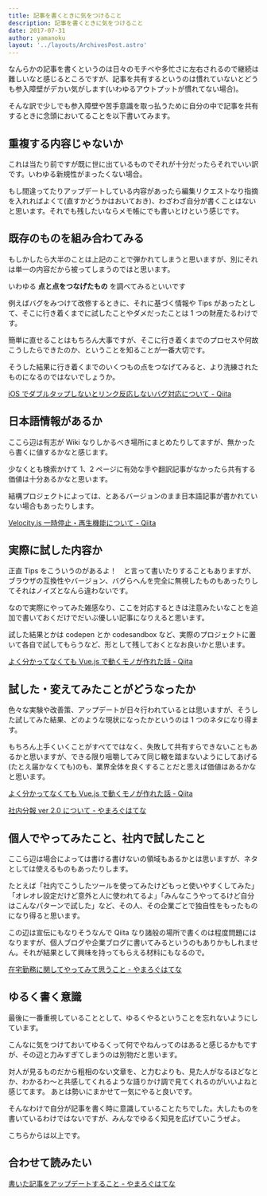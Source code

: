 ```yaml
---
title: 記事を書くときに気をつけること
description: 記事を書くときに気をつけること
date: 2017-07-31
author: yamanoku
layout: '../layouts/ArchivesPost.astro'
---
```


なんらかの記事を書くというのは日々のモチベや多忙さに左右されるので継続は難しいなと感じるところですが、記事を共有するというのは慣れていないとどうも参入障壁がデカい気がします(いわゆるアウトプットが慣れてない場合)。

そんな訳で少しでも参入障壁や苦手意識を取っ払うために自分の中で記事を共有するときに念頭においてることを以下書いてみます。

## 重複する内容じゃないか

これは当たり前ですが既に世に出ているものでそれが十分だったらそれでいい訳です。いわゆる新規性がまったくない場合。

もし間違ってたりアップデートしている内容があったら編集リクエストなり指摘を入れればよくて(直すかどうかはおいておき)、わざわざ自分が書くことはないと思います。それでも残したいならメモ帳にでも書いとけという感じです。

## 既存のものを組み合わてみる

もしかしたら大半のことは上記のことで弾かれてしまうと思いますが、別にそれは単一の内容だから被ってしまうのではと思います。

いわゆる **点と点をつなげたもの** を調べてみるといいです

例えばバグをみつけて改修するときに、それに基づく情報や Tips があったとして、そこに行き着くまでに試したことやダメだったことは 1 つの財産たるわけです。

簡単に直せることはもちろん大事ですが、そこに行き着くまでのプロセスや何故こうしたらできたのか、ということを知ることが一番大切です。

そうした結果に行き着くまでのいくつもの点をつなげてみると、より洗練されたものになるのではないでしょうか。

[iOS でダブルタップしないとリンク反応しないバグ対応について - Qiita](https://qiita.com/yamanoku/items/5b95907aa82ad5f16556)

## 日本語情報があるか

ここら辺は有志が Wiki なりしかるべき場所にまとめたりしてますが、無かったら書くに値するかなと感じます。

少なくとも検索かけて 1、2 ページに有効な手や翻訳記事がなかったら共有する価値は十分あるかなと思います。

結構プロジェクトによっては、とあるバージョンのまま日本語記事が書かれていない場合もあったりします。

[Velocity.js 一時停止・再生機能について - Qiita](https://qiita.com/yamanoku/items/23e56a428aaa4fad7040)

## 実際に試した内容か

正直 Tips をこういうのがあるよ！　と言って書いたりすることもありますが、ブラウザの互換性やバージョン、バグらへんを完全に無視したものもあったりしてそれはノイズとなんら違わないです。

なので実際にやってみた雑感なり、ここを対応するときは注意みたいなことを追加で書いておくだけでだいぶ優しい記事になりえると思います。

試した結果とかは codepen とか codesandbox など、実際のプロジェクトに置いて各自で試してもらうなど、形として残しておくとなお良いかと思います。

[よく分かってなくても Vue.js で動くモノが作れた話 - Qiita](https://qiita.com/yamanoku/items/41df5c05c5c89714ea3c)

## 試した・変えてみたことがどうなったか

色々な実験や改善策、アップデートが日々行われているとは思いますが、そうした試してみた結果、どのような現状になったかというのは 1 つのネタになり得ます。

もちろん上手くいくことがすべてではなく、失敗して共有すらできないこともあるかと思いますが、できる限り咀嚼してみて同じ轍を踏まないようにしてあげる(たとえ届かなくても)のも、業界全体を良くすることだと思えば価値はあるかなと思います。

[よく分かってなくても Vue.js で動くモノが作れた話 - Qiita](https://qiita.com/yamanoku/items/41df5c05c5c89714ea3c)

[社内分報 ver 2.0 について - やまろぐはてな](https://yamanoku.hatenablog.com/entry/2016/12/26/%E7%A4%BE%E5%86%85%E5%88%86%E5%A0%B1_ver_2.0%E3%81%AB%E3%81%A4%E3%81%84%E3%81%A6)

## 個人でやってみたこと、社内で試したこと

ここら辺は場合によっては書ける書けないの領域もあるかとは思いますが、ネタとしては使えるものもあったりします。

たとえば「社内でこうしたツールを使ってみたけどもっと使いやすくしてみた」「オレオレ設定だけど意外と人に使われてるよ」「みんなこうやってるけど自分はこんなパターンで試した」など、その人、その企業ごとで独自性をもったものになり得ると思います。

この辺は宣伝にもなりそうなんで Qiita なり諸般の場所で書くのは程度問題にはなりますが、個人ブログや企業ブログに書いてみるというのもありかもしれません。それが結果として興味を持ってもらえる材料にもなるので。

[在宅勤務に関してやってみて思うこと - やまろぐはてな](https://yamanoku.hatenablog.com/entry/2016/04/20/205042)

## ゆるく書く意識

最後に一番重視していることとして、ゆるくやるということを忘れないようにしています。

こんなに気をつけておいてゆるくって何でやねんってのはあると感じるかもですが、その辺と力みすぎてしまうのは別物だと思います。

対人が見るものだから粗相のない文章を、と力むよりも、見た人がなるほどなとか、わかるわ〜と共感してくれるような語りかけ調で見てくれるのがいいよねと感じてます。
あとは勢いにまかせて一気にやると良いです。

そんなわけで自分が記事を書く時に意識していることたちでした。大したものを書いているわけではないですが、みんなでゆるく知見を広げていこうぜよ。

こちらからは以上です。

## 合わせて読みたい

[書いた記事をアップデートすること - やまろぐはてな](https://yamanoku.hatenablog.com/entry/2017/07/11/%E6%9B%B8%E3%81%84%E3%81%9F%E8%A8%98%E4%BA%8B%E3%82%92%E3%82%A2%E3%83%83%E3%83%97%E3%83%87%E3%83%BC%E3%83%88%E3%81%99%E3%82%8B%E3%81%93%E3%81%A8)
